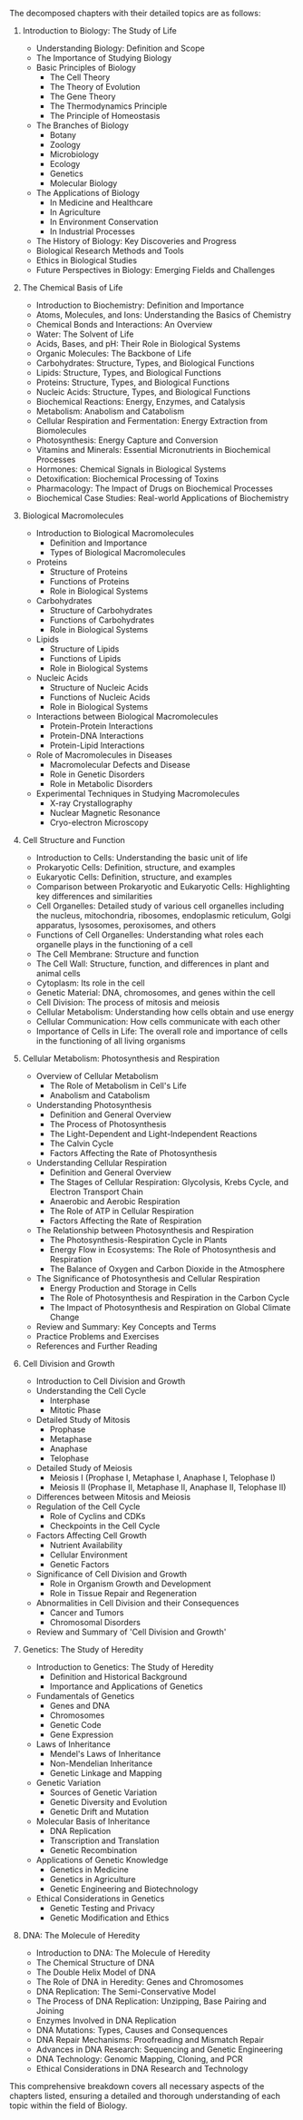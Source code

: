 The decomposed chapters with their detailed topics are as follows:

1. Introduction to Biology: The Study of Life
   - Understanding Biology: Definition and Scope
   - The Importance of Studying Biology
   - Basic Principles of Biology
     - The Cell Theory
     - The Theory of Evolution
     - The Gene Theory
     - The Thermodynamics Principle
     - The Principle of Homeostasis
   - The Branches of Biology
     - Botany
     - Zoology
     - Microbiology
     - Ecology
     - Genetics
     - Molecular Biology
   - The Applications of Biology
     - In Medicine and Healthcare
     - In Agriculture
     - In Environment Conservation
     - In Industrial Processes
   - The History of Biology: Key Discoveries and Progress
   - Biological Research Methods and Tools
   - Ethics in Biological Studies
   - Future Perspectives in Biology: Emerging Fields and Challenges

2. The Chemical Basis of Life
   - Introduction to Biochemistry: Definition and Importance
   - Atoms, Molecules, and Ions: Understanding the Basics of Chemistry
   - Chemical Bonds and Interactions: An Overview
   - Water: The Solvent of Life
   - Acids, Bases, and pH: Their Role in Biological Systems
   - Organic Molecules: The Backbone of Life
   - Carbohydrates: Structure, Types, and Biological Functions
   - Lipids: Structure, Types, and Biological Functions
   - Proteins: Structure, Types, and Biological Functions
   - Nucleic Acids: Structure, Types, and Biological Functions
   - Biochemical Reactions: Energy, Enzymes, and Catalysis
   - Metabolism: Anabolism and Catabolism
   - Cellular Respiration and Fermentation: Energy Extraction from Biomolecules
   - Photosynthesis: Energy Capture and Conversion
   - Vitamins and Minerals: Essential Micronutrients in Biochemical Processes
   - Hormones: Chemical Signals in Biological Systems
   - Detoxification: Biochemical Processing of Toxins
   - Pharmacology: The Impact of Drugs on Biochemical Processes
   - Biochemical Case Studies: Real-world Applications of Biochemistry

3. Biological Macromolecules
   - Introduction to Biological Macromolecules
     - Definition and Importance
     - Types of Biological Macromolecules
   - Proteins
     - Structure of Proteins
     - Functions of Proteins
     - Role in Biological Systems
   - Carbohydrates
     - Structure of Carbohydrates
     - Functions of Carbohydrates
     - Role in Biological Systems
   - Lipids
     - Structure of Lipids
     - Functions of Lipids
     - Role in Biological Systems
   - Nucleic Acids
     - Structure of Nucleic Acids
     - Functions of Nucleic Acids
     - Role in Biological Systems
   - Interactions between Biological Macromolecules
     - Protein-Protein Interactions
     - Protein-DNA Interactions
     - Protein-Lipid Interactions
   - Role of Macromolecules in Diseases
     - Macromolecular Defects and Disease
     - Role in Genetic Disorders
     - Role in Metabolic Disorders
   - Experimental Techniques in Studying Macromolecules
     - X-ray Crystallography
     - Nuclear Magnetic Resonance
     - Cryo-electron Microscopy

4. Cell Structure and Function
   - Introduction to Cells: Understanding the basic unit of life
   - Prokaryotic Cells: Definition, structure, and examples
   - Eukaryotic Cells: Definition, structure, and examples
   - Comparison between Prokaryotic and Eukaryotic Cells: Highlighting key differences and similarities
   - Cell Organelles: Detailed study of various cell organelles including the nucleus, mitochondria, ribosomes, endoplasmic reticulum, Golgi apparatus, lysosomes, peroxisomes, and others
   - Functions of Cell Organelles: Understanding what roles each organelle plays in the functioning of a cell
   - The Cell Membrane: Structure and function
   - The Cell Wall: Structure, function, and differences in plant and animal cells
   - Cytoplasm: Its role in the cell
   - Genetic Material: DNA, chromosomes, and genes within the cell
   - Cell Division: The process of mitosis and meiosis
   - Cellular Metabolism: Understanding how cells obtain and use energy
   - Cellular Communication: How cells communicate with each other
   - Importance of Cells in Life: The overall role and importance of cells in the functioning of all living organisms

5. Cellular Metabolism: Photosynthesis and Respiration
   - Overview of Cellular Metabolism
     - The Role of Metabolism in Cell's Life
     - Anabolism and Catabolism
   - Understanding Photosynthesis
     - Definition and General Overview
     - The Process of Photosynthesis
     - The Light-Dependent and Light-Independent Reactions
     - The Calvin Cycle
     - Factors Affecting the Rate of Photosynthesis
   - Understanding Cellular Respiration
     - Definition and General Overview
     - The Stages of Cellular Respiration: Glycolysis, Krebs Cycle, and Electron Transport Chain
     - Anaerobic and Aerobic Respiration
     - The Role of ATP in Cellular Respiration
     - Factors Affecting the Rate of Respiration
   - The Relationship between Photosynthesis and Respiration
     - The Photosynthesis-Respiration Cycle in Plants
     - Energy Flow in Ecosystems: The Role of Photosynthesis and Respiration
     - The Balance of Oxygen and Carbon Dioxide in the Atmosphere
   - The Significance of Photosynthesis and Cellular Respiration
     - Energy Production and Storage in Cells
     - The Role of Photosynthesis and Respiration in the Carbon Cycle
     - The Impact of Photosynthesis and Respiration on Global Climate Change
   - Review and Summary: Key Concepts and Terms
   - Practice Problems and Exercises
   - References and Further Reading

6. Cell Division and Growth
   - Introduction to Cell Division and Growth
   - Understanding the Cell Cycle
     - Interphase
     - Mitotic Phase
   - Detailed Study of Mitosis
     - Prophase
     - Metaphase
     - Anaphase
     - Telophase
   - Detailed Study of Meiosis
     - Meiosis I (Prophase I, Metaphase I, Anaphase I, Telophase I)
     - Meiosis II (Prophase II, Metaphase II, Anaphase II, Telophase II)
   - Differences between Mitosis and Meiosis
   - Regulation of the Cell Cycle
     - Role of Cyclins and CDKs
     - Checkpoints in the Cell Cycle
   - Factors Affecting Cell Growth
     - Nutrient Availability
     - Cellular Environment
     - Genetic Factors
   - Significance of Cell Division and Growth
     - Role in Organism Growth and Development
     - Role in Tissue Repair and Regeneration
   - Abnormalities in Cell Division and their Consequences
     - Cancer and Tumors
     - Chromosomal Disorders
   - Review and Summary of 'Cell Division and Growth'

7. Genetics: The Study of Heredity
    - Introduction to Genetics: The Study of Heredity
      - Definition and Historical Background
      - Importance and Applications of Genetics
    - Fundamentals of Genetics
      - Genes and DNA
      - Chromosomes
      - Genetic Code
      - Gene Expression
    - Laws of Inheritance
      - Mendel's Laws of Inheritance
      - Non-Mendelian Inheritance
      - Genetic Linkage and Mapping
    - Genetic Variation
      - Sources of Genetic Variation
      - Genetic Diversity and Evolution
      - Genetic Drift and Mutation
    - Molecular Basis of Inheritance
      - DNA Replication
      - Transcription and Translation
      - Genetic Recombination
    - Applications of Genetic Knowledge
      - Genetics in Medicine
      - Genetics in Agriculture
      - Genetic Engineering and Biotechnology
    - Ethical Considerations in Genetics
      - Genetic Testing and Privacy
      - Genetic Modification and Ethics

8. DNA: The Molecule of Heredity
    - Introduction to DNA: The Molecule of Heredity
    - The Chemical Structure of DNA
    - The Double Helix Model of DNA
    - The Role of DNA in Heredity: Genes and Chromosomes
    - DNA Replication: The Semi-Conservative Model
    - The Process of DNA Replication: Unzipping, Base Pairing and Joining
    - Enzymes Involved in DNA Replication
    - DNA Mutations: Types, Causes and Consequences
    - DNA Repair Mechanisms: Proofreading and Mismatch Repair
    - Advances in DNA Research: Sequencing and Genetic Engineering
    - DNA Technology: Genomic Mapping, Cloning, and PCR
    - Ethical Considerations in DNA Research and Technology

This comprehensive breakdown covers all necessary aspects of the chapters listed, ensuring a detailed and thorough understanding of each topic within the field of Biology.